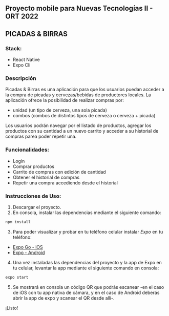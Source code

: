 ## Proyecto mobile para Nuevas Tecnologías II - ORT 2022
## PICADAS & BIRRAS

### Stack:
- React Native
- Expo Cli

### Descripción

Picadas & Birras es una aplicación para que los usuarios puedan acceder a la compra de picadas y cervezas/bebidas de productores locales.
La aplicación ofrece la posibilidad de realizar compras por:
- unidad (un tipo de cerveza, una sola picada)
- combos (combos de distintos tipos de cerveza o cerveza + picada)
 
Los usuarios podrán navegar por el listado de productos, agregar los productos con su cantidad a un nuevo carrito y acceder a su historial de compras parea poder repetir una.

### Funcionalidades:

- Login
- Comprar productos
- Carrito de compras con edición de cantidad
- Obtener el historial de compras
- Repetir una compra accediendo desde el historial

### Instrucciones de Uso:

1. Descargar el proyecto.
2. En consola, instalar las dependencias mediante el siguiente comando:

```bash
npm install

```
3. Para poder visualizar y probar en tu teléfono celular instalar *Expo* en tu teléfono:
- [Expo Go - iOS](https://apps.apple.com/us/app/expo-go/id982107779)
- [Expo - Android](https://play.google.com/store/apps/details?id=host.exp.exponent&hl=es_AR&gl=US)

4. Una vez instaladas las dependencias del proyecto y la app de Expo en tu celular, levantar la app mediante el siguiente comando en consola:

```bash
expo start

```
5. Se mostrará en consola un código QR que podrás escanear -en el caso de iOS con tu app nativa de cámara, y en el caso de Android deberás abrir la app de expo y scanear el QR desde allí-.

¡Listo!
